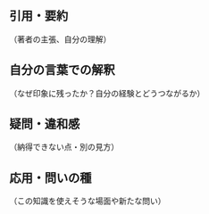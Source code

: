 ## 引用・要約

（著者の主張、自分の理解）

## 自分の言葉での解釈

（なぜ印象に残ったか？自分の経験とどうつながるか）

## 疑問・違和感

（納得できない点・別の見方）

## 応用・問いの種

（この知識を使えそうな場面や新たな問い）
